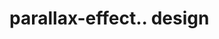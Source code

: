 # parallax-effect.. design                                                                        


